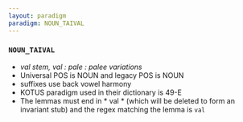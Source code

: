 ```yaml
---
layout: paradigm
paradigm: NOUN_TAIVAL
---
```

### ` NOUN_TAIVAL `

* _val stem, val : pale : palee variations_
* Universal POS is NOUN and legacy POS is NOUN
* suffixes use back vowel harmony
* KOTUS paradigm used in their dictionary is 49-E
* The lemmas must end in * val * (which will be deleted to form an invariant stub) and the regex matching the lemma is ` val `
